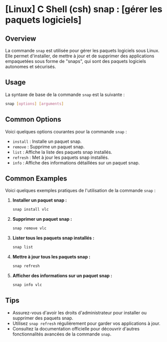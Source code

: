 # [Linux] C Shell (csh) snap : [gérer les paquets logiciels]

## Overview
La commande `snap` est utilisée pour gérer les paquets logiciels sous Linux. Elle permet d'installer, de mettre à jour et de supprimer des applications empaquetées sous forme de "snaps", qui sont des paquets logiciels autonomes et sécurisés.

## Usage
La syntaxe de base de la commande `snap` est la suivante :

```bash
snap [options] [arguments]
```

## Common Options
Voici quelques options courantes pour la commande `snap` :

- `install` : Installe un paquet snap.
- `remove` : Supprime un paquet snap.
- `list` : Affiche la liste des paquets snap installés.
- `refresh` : Met à jour les paquets snap installés.
- `info` : Affiche des informations détaillées sur un paquet snap.

## Common Examples
Voici quelques exemples pratiques de l'utilisation de la commande `snap` :

1. **Installer un paquet snap :**
   ```bash
   snap install vlc
   ```

2. **Supprimer un paquet snap :**
   ```bash
   snap remove vlc
   ```

3. **Lister tous les paquets snap installés :**
   ```bash
   snap list
   ```

4. **Mettre à jour tous les paquets snap :**
   ```bash
   snap refresh
   ```

5. **Afficher des informations sur un paquet snap :**
   ```bash
   snap info vlc
   ```

## Tips
- Assurez-vous d'avoir les droits d'administrateur pour installer ou supprimer des paquets snap.
- Utilisez `snap refresh` régulièrement pour garder vos applications à jour.
- Consultez la documentation officielle pour découvrir d'autres fonctionnalités avancées de la commande `snap`.
